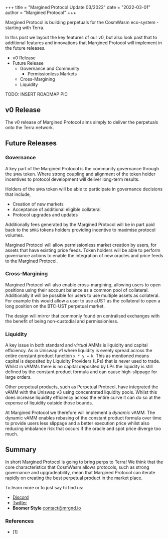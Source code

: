 +++
title = "Margined Protocol Update 03/2022"
date = "2022-03-01"
author = "Margined Protocol"
+++

Margined Protocol is building perpetuals for the CosmWasm eco-system - starting with Terra.

In this post we layout the key features of our v0, but also look past that to additional features and innovations that Margined Protocol will implement in the future releases.

* v0 Release
* Future Release
  * Governance and Community
    * Permissionless Markets
  * Cross-Margining
  * Liquidity

TODO: INSERT ROADMAP PIC

## v0 Release

The v0 release of Margined Protocol aims simply to deliver the perpetuals onto the Terra network.

## Future Releases

### Governance

A key part of the Margined Protocol is the community governance through the `$MRG` token. Where strong coupling and alignment of the token holder incentives to protocol development will deliver long-term results.

Holders of the `$MRG` token will be able to participate in governance decisions that include,

* Creation of new markets
* Acceptance of additional eligible collateral
* Protocol upgrades and updates

Additionally fees generated by the Margined Protocol will be in part paid back to the `$MRG` tokens holders providing incentive to maximise protocol volumes.

Margined Protocol will allow permissionless market creation by users, for assets that have existing price feeds. Token holders will be able to perform governance actions to enable the integration of new oracles and price feeds to the Margined Protocol.

### Cross-Margining

Margined Protocol will also enable cross-margining, allowing users to open positions using their account balance as a common pool of collateral. Additionally it will be possible for users to use multiple assets as collateral. For example this would allow a user to use aUST as the collateral to open a long position on the BTC-UST perpetual market.

The design will mirror that commonly found on centralised exchanges with the benefit of being non-custodial and permissionless.

### Liquidity

A key issue in both standard and _virtual_ AMMs is liquidity and capital efficiency. As in Uniswap v1 where liquidity is evenly spread across the entire constant product function `x * y = k`. This as mentioned means capital is deposited by Liquidity Providers (LPs) that is never used to trade. Whilst in vAMMs there is no capital deposited by LPs the liquidity is still defined by the constant product formula and can cause high-slippage for large orders.

Other perpetual products, such as Perpetual Protocol, have integrated the vAMM with the Uniswap v3 using concentrated liquidity pools. Whilst this does increase liquidity efficiency across the entire curve it can do so at the expense of liquidity outside those bounds.

At Margined Protocol we therefore will implement a _dynamic_ vAMM. The dynamic vAMM enables rebasing of the constant product formula over time to provide users less slippage and a better execution price whilst also reducing imbalance risk that occurs if the oracle and spot price diverge too much.

## Summary

In short Margined Protocol is going to bring perps to Terra! We think that the core characteristics that CosmWasm allows protocols, such as strong governance and upgradeability, mean that Margined Protocol can iterate rapidly on creating the best perpetual product in the market place.

To learn more or to just say hi find us:

* [Discord](discord.gg/NsmHWB8vaJ)
* [Twitter](https://twitter.com/margined_io)
* **Boomer Style** <contact@mrgnd.io>

### References

* [1] 

